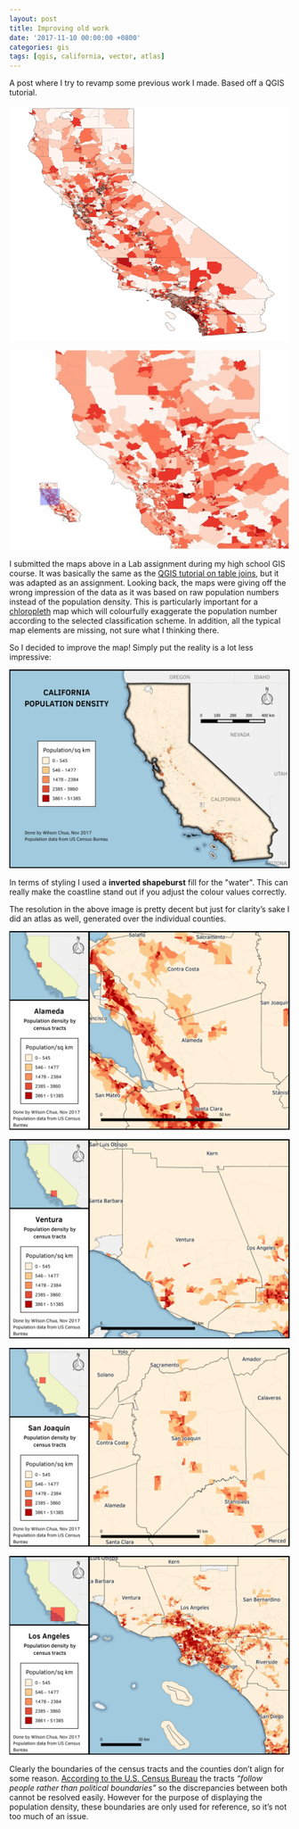 ```yaml
---
layout: post
title: Improving old work
date: '2017-11-10 00:00:00 +0800'
categories: gis
tags: [qgis, california, vector, atlas]
---
```


A post where I try to revamp some previous work I made. Based off a QGIS tutorial.

<!--excerpt-->

![My first map of California's Population](/assets/2017-11-10-Improving_old_work/OldCalPop.png "Old Map of California Population")

![My first map of Northern California Population](/assets/2017-11-10-Improving_old_work/OldNorcalPop.jpg "My first map of Northern California Population")

I submitted the maps above in a Lab assignment during my high school GIS course. It was basically the same as the [QGIS tutorial on table joins](http://www.qgistutorials.com/en/docs/performing_table_joins.html), but it was adapted as an assignment. Looking back, the maps were giving off the wrong impression of the data as it was based on raw population numbers instead of the population density. This is particularly important for a [chloropleth](https://en.wikipedia.org/wiki/Choropleth_map) map which will colourfully exaggerate the population number according to the selected classification scheme. In addition, all the typical map elements are missing, not sure what I thinking there.

So I decided to improve the map! Simply put the reality is a lot less impressive:

![Overview of California's Population Density, per Census Tract](/assets/2017-11-10-Improving_old_work/Cal_PopDensity.jpeg "Overview of California's Population Density, per Census Tract")

In terms of styling I used a **inverted shapeburst** fill for the "water". This can really make the coastline stand out if you adjust the colour values correctly.

The resolution in the above image is pretty decent but just for clarity’s sake I did an atlas as well, generated over the individual counties.

![Population Density of Alameda, per Census Tract ](/assets/2017-11-10-Improving_old_work/Alameda_PopDensity.jpg "Population Density of Alameda, per Census Tract")

![Population Density of Ventura, per Census Tract](/assets/2017-11-10-Improving_old_work/Ventura_PopDensity.jpg "Population Density of Ventura, per Census Tract")

![Population Density of San Joaquin, per Census Tract](/assets/2017-11-10-Improving_old_work/SanJoaquin_PopDensity.jpg "Population Density of San Joaquin, per Census Tract")

![Population Density of Los Angeles, per Census Tract](/assets/2017-11-10-Improving_old_work/LA_PopDensity.jpg "Population Density of Los Angeles, per Census Tract")

Clearly the boundaries of the census tracts and the counties don’t align for some reason. [According to the U.S. Census Bureau](http://libguides.lib.msu.edu/tracts) the tracts *“follow people rather than political boundaries”* so the discrepancies between both cannot be resolved easily. However for the purpose of displaying the population density, these boundaries are only used for reference, so it’s not too much of an issue.
